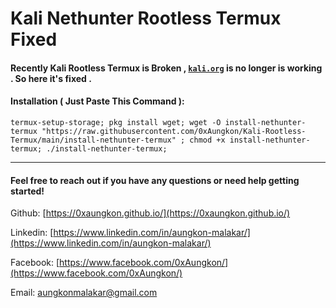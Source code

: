 # Kali Nethunter Rootless Termux Fixed

#### Recently Kali Rootless Termux is Broken , [`kali.org`](https://www.kali.org/docs/nethunter/nethunter-rootless/) is no longer is working . So here it's fixed .

#### Installation ( Just Paste This Command ):

```
termux-setup-storage; pkg install wget; wget -O install-nethunter-termux "https://raw.githubusercontent.com/0xAungkon/Kali-Rootless-Termux/main/install-nethunter-termux" ; chmod +x install-nethunter-termux; ./install-nethunter-termux;
```

---

#### Feel free to reach out if you have any questions or need help getting started!

Github: [https://0xaungkon.github.io/](https://0xaungkon.github.io/)

Linkedin: [https://www.linkedin.com/in/aungkon-malakar/](https://www.linkedin.com/in/aungkon-malakar/)

Facebook: [https://www.facebook.com/0xAungkon/](https://www.facebook.com/0xAungkon/)

Email: [aungkonmalakar@gmail.com](mailto:aungkonmalakar@gmail.com)